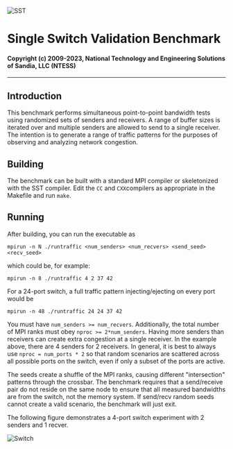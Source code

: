 ![SST](http://sst-simulator.org/img/sst-logo-small.png)

# Single Switch Validation Benchmark

#### Copyright (c) 2009-2023, National Technology and Engineering Solutions of Sandia, LLC (NTESS)

---

## Introduction
This benchmark performs simultaneous point-to-point bandwidth tests using randomized sets of senders and receivers.
A range of buffer sizes is iterated over and multiple senders are allowed to send to a single receiver.
The intention is to generate a range of traffic patterns for the purposes of observing and analyzing network congestion.

## Building
The benchmark can be built with a standard MPI compiler or skeletonized with the SST compiler.
Edit the `CC` and `CXX`compilers as appropriate in the Makefile and run `make`.

## Running
After building, you can run the executable as
````
mpirun -n N ./runtraffic <num_senders> <num_recvers> <send_seed> <recv_seed>
````
which could be, for example:
````
mpirun -n 8 ./runtraffic 4 2 37 42
````
For a 24-port switch, a full traffic pattern injecting/ejecting on every port would be
````
mpirun -n 48 ./runtraffic 24 24 37 42
````
You must have `num_senders >= num_recvers`. Additionally, the total number of MPI ranks must obey `nproc >= 2*num_senders`.
Having more senders than receivers can create extra congestion at a single receiver. In the example above, there are 4 senders for 2 receivers. In general, it is best to always use `nproc = num_ports * 2` so that random scenarios are scattered across all possible ports on the switch, even if only a subset of the ports are active.

The seeds create a shuffle of the MPI ranks, causing different "intersection" patterns through the crossbar.
The benchmark requires that a send/receive pair do not reside on the same node to ensure that all measured bandwidths are from the switch, not the memory system. If send/recv random seeds cannot create a valid scenario, the benchmark will just exit.

The following figure demonstrates a 4-port switch experiment with 2 senders and 1 recver.

![Switch](TrafficFigure.jpg "Traffic Illustration")
